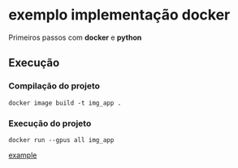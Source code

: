 # exemplo implementação docker

Primeiros passos com **docker** e **python**

## Execução

### Compilação do projeto

 ```
docker image build -t img_app .
```

### Execução do projeto

 ```
docker run --gpus all img_app
```

[example](https://github.com/jiankaiwang/sophia/blob/master/deep_learning/generative/Keras_SimpleGAN.ipynb)